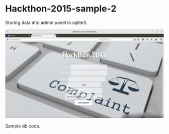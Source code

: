 # Hackthon-2015-sample-2
Storing data into admin panel in sqlite3.

![Screenshot](https://raw.githubusercontent.com/Shekharrajak/Hackthon-2015-sample-2/master/static/images/Screenshot%20from%202015-08-23%2002%3A26%3A32.png.jpg "Screenshot")

Sample db code.
